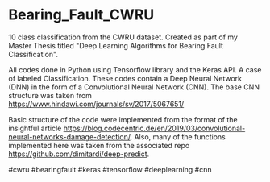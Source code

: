 # Bearing_Fault_CWRU
10 class classification from the CWRU dataset. Created as part of my Master Thesis titled "Deep Learning Algorithms for Bearing Fault Classification".

All codes done in Python using Tensorflow library and the Keras API. A case of labeled Classification. These codes contain a Deep Neural Network (DNN) in the form of a Convolutional Neural Network (CNN). The base CNN structure was taken from https://www.hindawi.com/journals/sv/2017/5067651/

Basic structure of the code were implemented from the format of the insightful article https://blog.codecentric.de/en/2019/03/convolutional-neural-networks-damage-detection/. Also, many of the functions implemented here was taken from the associated repo https://github.com/dimitardi/deep-predict.

#cwru #bearingfault #keras #tensorflow #deeplearning #cnn
